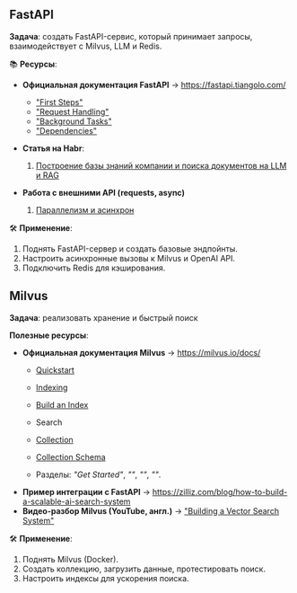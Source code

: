 ## FastAPI

**Задача**: создать FastAPI-сервис, который принимает запросы, взаимодействует с Milvus, LLM и Redis.

📚 **Ресурсы**:

- **Официальная документация FastAPI** → https://fastapi.tiangolo.com/
    - ["First Steps" ](https://fastapi.tiangolo.com/tutorial/first-steps/)
    - ["Request Handling"](https://fastapi.tiangolo.com/tutorial/body/#request-body-path-query-parameters)
    - ["Background Tasks"](https://fastapi.tiangolo.com/tutorial/background-tasks/)
    - ["Dependencies"](https://fastapi.tiangolo.com/tutorial/dependencies/)
- **Статья на Habr**: 
	1. [Построение базы знаний компании и поиска документов на LLM и RAG](https://habr.com/ru/companies/raft/articles/863888/)

- **Работа с внешними API (requests, async)** 
	1. [Параллелизм и асинхрон](https://fastapi.tiangolo.com/async/)


🛠 **Применение**:

1. Поднять FastAPI-сервер и создать базовые эндпойнты.
2. Настроить асинхронные вызовы к Milvus и OpenAI API.
3. Подключить Redis для кэширования.



## Milvus

**Задача**: реализовать хранение и быстрый поиск

**Полезные ресурсы**:

- **Официальная документация Milvus** → https://milvus.io/docs/
    - [Quickstart](https://milvus.io/docs/quickstart.md)
    - [Indexing](https://milvus.io/docs/ru/index.md?tab=floating)
    - [Build an Index](https://milvus.io/docs/v2.0.x/build_index.md)
    - Search
    - [Collection](https://milvus.io/docs/manage-collections.md)
    - [Collection Schema](https://milvus.io/docs/schema.md)

    - Разделы: _"Get Started"_, _""_, _""_, _""_.
- **Пример интеграции с FastAPI** → https://zilliz.com/blog/how-to-build-a-scalable-ai-search-system
- **Видео-разбор Milvus (YouTube, англ.)** → ["Building a Vector Search System"](https://www.youtube.com/watch?v=X9GVa6CDidY)

🛠 **Применение**:

1. Поднять Milvus (Docker).
2. Создать коллекцию, загрузить данные, протестировать поиск.
3. Настроить индексы для ускорения поиска.